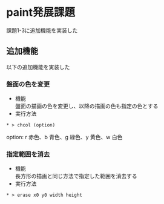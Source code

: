 # paint発展課題
課題1-3に追加機能を実装した 

## 追加機能
以下の追加機能を実装した

### 盤面の色を変更
- 機能  
盤面の描画の色を変更し、以降の描画の色も指定の色とする
- 実行方法
```
* > chcol (option)
```
option: r 赤色、b 青色、g 緑色、y 黄色、w 白色  

### 指定範囲を消去
- 機能  
長方形の描画と同じ方法で指定した範囲を消去する
- 実行方法
```
* > erase x0 y0 width height
```
